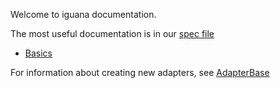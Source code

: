 Welcome to iguana documentation.

The most useful documentation is in our [spec file](spec/basics_spec.html)

 * [Basics](spec/basics_spec.html)

For information about creating new adapters, see [AdapterBase](scripts/adapters/adapter_base.html)
